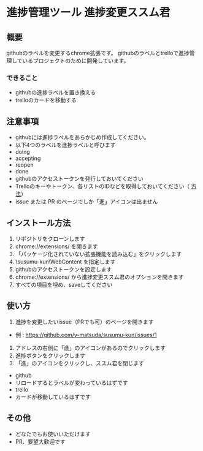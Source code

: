 # 進捗管理ツール 進捗変更ススム君

## 概要
githubのラベルを変更するchrome拡張です。
githubのラベルとtrelloで進捗管理しているプロジェクトのために開発しています。

### できること
* githubの進捗ラベルを置き換える
* trelloのカードを移動する

## 注意事項
* githubには進捗ラベルをあらかじめ作成してください。
 * 以下4つのラベルを進捗ラベルと呼びます
  * doing
  * accepting
  * reopen
  * done
* githubのアクセストークンを発行しておいてください
* Trelloのキーやトークン、各リストのIDなどを取得しておいてください（ [方法](http://qiita.com/y-matsuda/items/12bf4c187168dfa4bea1#%E3%82%AD%E3%83%BC%E3%81%A8%E3%83%88%E3%83%BC%E3%82%AF%E3%83%B3%E3%81%AE%E5%8F%96%E5%BE%97)）
* issue または PR のページでしか「進」アイコンは出ません

## インストール方法
1. リポジトリをクローンします
1. chrome://extensions/ を開きます
1. 「パッケージ化されていない拡張機能を読み込む」をクリックします
1. \susumu-kun\WebContent を指定します
1. githubのアクセストークンを設定します
 1. chrome://extensions/ から進捗変更ススム君のオプションを開きます
 1. すべての項目を埋め、saveしてください

## 使い方
1. 進捗を変更したいissue（PRでも可）のページを開きます
 * 例 : https://github.com/y-matsuda/susumu-kun/issues/1
1. アドレスの右側に「進」のアイコンがあるのでクリックします
1. 進捗ボタンをクリックします
1. 「進」のアイコンをクリックし、ススム君を閉じます
 * github
  * リロードするとラベルが変わっているはずです
 * trello
  * カードが移動しているはずです

## その他
* どなたでもお使いいただけます
* PR、要望大歓迎です
